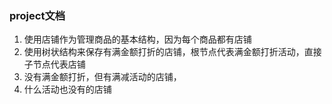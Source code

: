 ### project文档

1. 使用店铺作为管理商品的基本结构，因为每个商品都有店铺
2. 使用树状结构来保存有满金额打折的店铺，根节点代表满金额打折活动，直接子节点代表店铺
3. 没有满金额打折，但有满减活动的店铺，
4. 什么活动也没有的店铺



